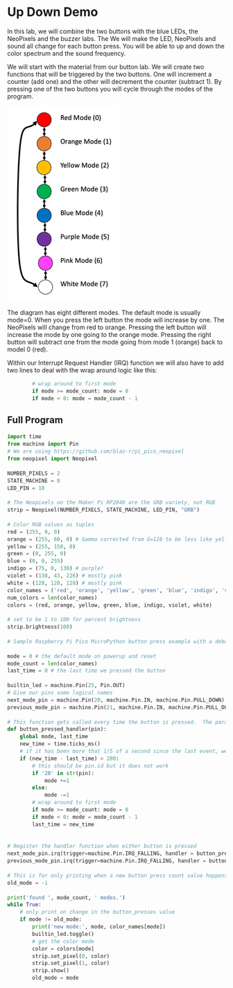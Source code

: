 # Up Down Demo

In this lab, we will combine the two buttons with the blue LEDs, the NeoPixels and the buzzer labs. The
We will make the LED, NeoPixels and sound all change for each button press.  You will be able to up
and down the color spectrum and the sound frequency.

We will start with the material from our button lab.  We will create two functions that will be triggered by the
two buttons.  One will increment a counter (add one) and the other will decrement the counter (subtract 1).  By pressing one of the two buttons you will cycle through the modes of the program.

![Mode Cycle Diagram](../img/../../img/mode-cycle-diagram.png)

The diagram has eight different modes.  The default mode is usually mode=0.  When you press the left button the mode will increase by one.  The NeoPixels will change from red to orange.  Pressing the left button will increase the mode by one going to the orange mode.  Pressing the right button will subtract one from the mode going from mode 1 (orange) back to model 0 (red).


Within our Interrupt Request Handler (IRQ) function we will also have to add two lines to deal with the wrap around logic like this:

```py
        # wrap around to first mode
        if mode >= mode_count: mode = 0
        if mode < 0: mode = mode_count - 1
```

## Full Program
```py
import time
from machine import Pin
# We are using https://github.com/blaz-r/pi_pico_neopixel
from neopixel import Neopixel

NUMBER_PIXELS = 2
STATE_MACHINE = 0
LED_PIN = 18

# The Neopixels on the Maker Pi RP2040 are the GRB variety, not RGB
strip = Neopixel(NUMBER_PIXELS, STATE_MACHINE, LED_PIN, "GRB")

# Color RGB values as tuples
red = (255, 0, 0)
orange = (255, 60, 0) # Gamma corrected from G=128 to be less like yellow
yellow = (255, 150, 0)
green = (0, 255, 0)
blue = (0, 0, 255)
indigo = (75, 0, 130) # purple?
violet = (138, 43, 226) # mostly pink
white = (128, 128, 128) # mostly pink
color_names = ('red', 'orange', 'yellow', 'green', 'blue', 'indigo', 'violet', 'white')
num_colors = len(color_names)
colors = (red, orange, yellow, green, blue, indigo, violet, white)

# set to be 1 to 100 for percent brightness
strip.brightness(100)

# Sample Raspberry Pi Pico MicroPython button press example with a debounce delay value of 200ms in the interrupt handler

mode = 0 # the default mode on powerup and reset
mode_count = len(color_names)
last_time = 0 # the last time we pressed the button

builtin_led = machine.Pin(25, Pin.OUT)
# Give our pins some logical names
next_mode_pin = machine.Pin(20, machine.Pin.IN, machine.Pin.PULL_DOWN)
previous_mode_pin = machine.Pin(21, machine.Pin.IN, machine.Pin.PULL_DOWN)

# This function gets called every time the button is pressed.  The parameter "pin" is not used.
def button_pressed_handler(pin):
    global mode, last_time
    new_time = time.ticks_ms()
    # if it has been more that 1/5 of a second since the last event, we have a new event
    if (new_time - last_time) > 200:
        # this should be pin.id but it does not work
        if '20' in str(pin):
            mode +=1
        else:
            mode -=1
        # wrap around to first mode
        if mode >= mode_count: mode = 0
        if mode < 0: mode = mode_count - 1
        last_time = new_time
    

# Register the handler function when either button is pressed
next_mode_pin.irq(trigger=machine.Pin.IRQ_FALLING, handler = button_pressed_handler)
previous_mode_pin.irq(trigger=machine.Pin.IRQ_FALLING, handler = button_pressed_handler)

# This is for only printing when a new button press count value happens
old_mode = -1

print('found ', mode_count, ' modes.')
while True:
    # only print on change in the button_presses value
    if mode != old_mode:
        print('new mode:', mode, color_names[mode])
        builtin_led.toggle()
        # get the color mode
        color = colors[mode]
        strip.set_pixel(0, color)
        strip.set_pixel(1, color)
        strip.show()
        old_mode = mode
```